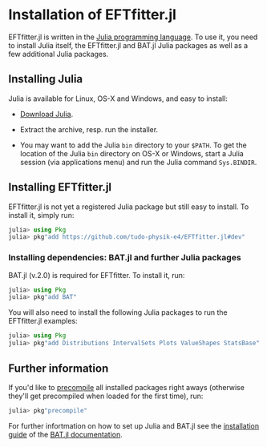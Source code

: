# Installation of EFTfitter.jl

EFTfitter.jl is written in the [Julia programming language](https://julialang.org/). 
To use it, you need to install Julia itself, the EFTfitter.jl and BAT.jl Julia packages as well as a few additional Julia packages. 


## Installing Julia

Julia is available for Linux, OS-X and Windows, and easy to install:

* [Download Julia](https://julialang.org/downloads/).

* Extract the archive, resp. run the installer.

* You may want to add the Julia `bin` directory to your `$PATH`. To get the location of the Julia `bin` directory on OS-X or Windows, start a Julia session (via applications menu) and run the Julia command `Sys.BINDIR`.



## Installing EFTfitter.jl
EFTfitter.jl is not yet a registered Julia package but still easy to install.
To install it, simply run:
```julia
julia> using Pkg
julia> pkg"add https://github.com/tudo-physik-e4/EFTfitter.jl#dev"
```
### Installing dependencies: BAT.jl and further Julia packages 
BAT.jl (v.2.0) is required for EFTfitter. To install it, run:
```julia
julia> using Pkg
julia> pkg"add BAT"
```

You will also need to install the following Julia packages to run the EFTfitter.jl examples:
```julia
julia> using Pkg
julia> pkg"add Distributions IntervalSets Plots ValueShapes StatsBase"
```
## Further information
If you'd like to [precompile](https://docs.julialang.org/en/v1/manual/modules/index.html#Module-initialization-and-precompilation-1) all installed packages right aways (otherwise they'll get precompiled when loaded for the first time), run:

```julia
julia> pkg"precompile"
```

For further infortmation on how to set up Julia and BAT.jl see the [installation guide](https://bat.github.io/BAT.jl/dev/installation/) of the [BAT.jl documentation](https://bat.github.io/BAT.jl/dev/).
